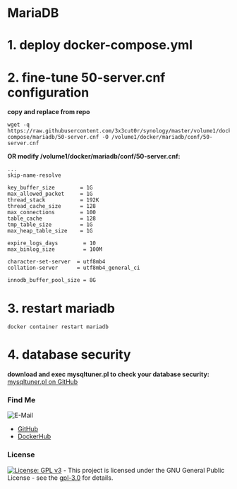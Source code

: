 # MariaDB

# 1. deploy docker-compose.yml

# 2. fine-tune 50-server.cnf configuration
**copy and replace from repo**  
```shell
wget -q https://raw.githubusercontent.com/3x3cut0r/synology/master/volume1/docker/docker-compose/mariadb/50-server.cnf -O /volume1/docker/mariadb/conf/50-server.cnf

```

**OR modify /volume1/docker/mariadb/conf/50-server.cnf:**
```shell
...
skip-name-resolve

key_buffer_size        = 1G
max_allowed_packet     = 1G
thread_stack           = 192K
thread_cache_size      = 128
max_connections        = 100
table_cache            = 128
tmp_table_size         = 1G
max_heap_table_size    = 1G

expire_logs_days        = 10
max_binlog_size         = 100M

character-set-server  = utf8mb4
collation-server      = utf8mb4_general_ci

innodb_buffer_pool_size = 8G

```

# 3. restart mariadb
```shell
docker container restart mariadb

```

# 4. database security
**download and exec mysqltuner.pl to check your database security:**  
[mysqltuner.pl on GitHub](https://github.com/major/MySQLTuner-perl)  

### Find Me <a name="findme"></a>

![E-Mail](https://img.shields.io/badge/E--Mail-executor55%40gmx.de-red)
* [GitHub](https://github.com/3x3cut0r)
* [DockerHub](https://hub.docker.com/u/3x3cut0r)

### License <a name="license"></a>

[![License: GPL v3](https://img.shields.io/badge/License-GPLv3-blue.svg)](https://www.gnu.org/licenses/gpl-3.0) - This project is licensed under the GNU General Public License - see the [gpl-3.0](https://www.gnu.org/licenses/gpl-3.0.en.html) for details.
